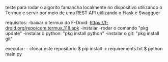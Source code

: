 teste para rodar o algorito famancha localmente no dispositivo utilizando o Termux e servir por meio de uma REST API utilizando o Flask e Swagguer

requisitos:
	-baixar o termux do F-Droid: https://f-droid.org/repo/com.termux_118.apk
	-instalar
	-rodar o comando "pkg update"
	-instalar o python: "pkg install python"
    -instalar o git: "pkg install git"

executar:
    - clonar este repositorio
	$ pip install -r requirements.txt
	$ python main.py